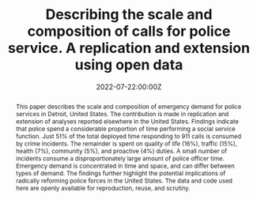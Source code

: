 ---
abstract: This paper describes the scale and composition of emergency demand for police services in Detroit, United States. The contribution is made in replication and extension of analyses reported elsewhere in the United States. Findings indicate that police spend a considerable proportion of time performing a social service function. Just 51% of the total deployed time responding to 911 calls is consumed by crime incidents. The remainder is spent on quality of life (16%), traffic (15%), health (7%), community (5%), and proactive (4%) duties. A small number of incidents consume a disproportionately large amount of police officer time. Emergency demand is concentrated in time and space, and can differ between types of demand. The findings further highlight the potential implications of radically reforming police forces in the United States. The data and code used here are openly available for reproduction, reuse, and scrutiny.
authors:
- Samuel Langton
- Stijn Ruiter
- Tim Verlaan
date: "2022-07-22:00:00Z"
doi: ""
featured: false
image:
  focal_point: ""
  preview_only: true
projects:
- internal-project
publication: "Police Practice and Research"
publication_short: ""
publication_types:
- "2"
publishDate: "2022-07-22T00:00:00Z"
summary: Paper describing the scale and composition of emergency police demand in Detroit, US. Replicates existing research elsewhere in the US.
tags:
- policing
- crime
- demand
- calls for service
- mapping
title: Describing the scale and composition of calls for police service. A replication and extension using open data
url_code: https://github.com/langtonhugh/demand_detroit
url_pdf: https://www.tandfonline.com/doi/full/10.1080/15614263.2022.2102494	
---